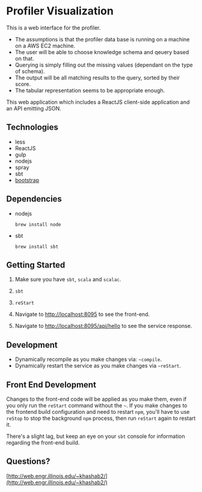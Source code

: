 # Profiler Visualization

This is a web interface for the profiler. 

- The assumptions is that the profiler data base is running on a machine on a AWS EC2 machine. 
- The user will be able to choose knowledge schema and qeuery based on that. 
- Querying is simply filling out the missing values (dependant on the type of schema).  
- The output will be all matching results to the query, sorted by their score. 
- The tabular representation seems to be appropriate enough. 

This web application which includes a ReactJS client-side application and an API emitting JSON.

## Technologies

* less
* ReactJS
* gulp
* nodejs
* spray
* sbt
* [bootstrap](http://react-bootstrap.github.io/introduction.html)


## Dependencies

* nodejs

  ```shell
  brew install node
  ```

* sbt

  ```shell
  brew install sbt
  ```

## Getting Started

1. Make sure you have `sbt`, `scala` and `scalac`.  

2. `sbt`

3. `reStart`

4. Navigate to [http://localhost:8095](http://localhost:8095) to see the front-end.

5. Navigate to [http://localhost:8095/api/hello](http://localhost:8095/api/hello) to see the service response.

## Development

* Dynamically recompile as you make changes via: `~compile`.
* Dynamically restart the service as you make changes via `~reStart`.

## Front End Development

Changes to the front-end code will be applied as you make them, even if you only run the `reStart` command without the `~`. If you make changes to the frontend build configuration and need to restart `npm`, you'll have to use `reStop` to stop the background `npm` process, then run `reStart` again to restart it.

There's a slight lag, but keep an eye on your `sbt` console for information regarding the front-end build.


## Questions?

[http://web.engr.illinois.edu/~khashab2/](http://web.engr.illinois.edu/~khashab2/)


